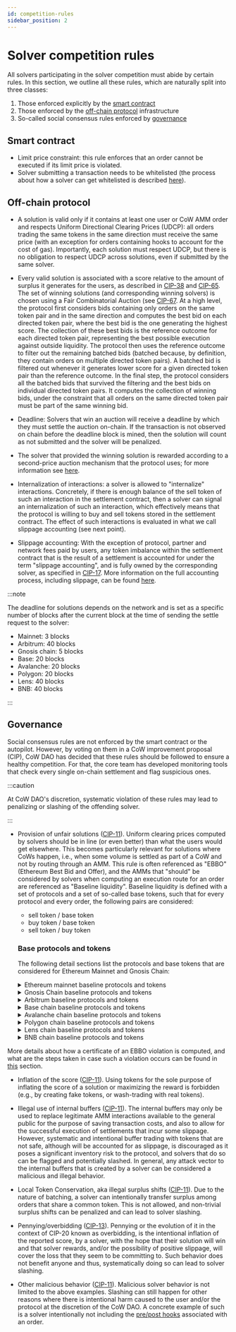 ```yaml
---
id: competition-rules
sidebar_position: 2
---
```


# Solver competition rules

All solvers participating in the solver competition must abide by certain rules. In this section, we outline all these rules, which are naturally split into three classes:

1. Those enforced explicitly by the [smart contract](#smart-contract)
2. Those enforced by the [off-chain protocol](#off-chain-protocol) infrastructure
3. So-called social consensus rules enforced by [governance](#governance)

## Smart contract

- Limit price constraint: this rule enforces that an order cannot be executed if its limit price is violated.
- Solver submitting a transaction needs to be whitelisted (the process about how a solver can get whitelisted is described [here](/cow-protocol/reference/core/auctions/bonding-pools)).

## Off-chain protocol

- A solution is valid only if it contains at least one user or CoW AMM order and respects Uniform Directional Clearing Prices (UDCP): all orders trading the same tokens in the same direction must receive the same price (with an exception for orders containing hooks to account for the cost of gas). Importantly, each solution must respect UDCP, but there is no obligation to respect UDCP across solutions, even if submitted by the same solver.

- Every valid solution is associated with a score relative to the amount of surplus it generates for the users, as described in [CIP-38](https://snapshot.box/#/s:cow.eth/proposal/0xfb81daea9be89f4f1c251d53fd9d1481129b97c6f38caaddc42af7f3ce5a52ec) and [CIP-65](https://snapshot.box/#/s:cow.eth/proposal/0xd172281444c48254398881c57a57a2acbf0802a385e6c94384fd358b943aa4f4). The set of winning solutions (and corresponding winning solvers) is chosen using a Fair Combinatorial Auction (see [CIP-67](https://snapshot.box/#/s:cow.eth/proposal/0xf9ecb08c4738f04c4525373d6b78085d16635f86adacd1b8ea77b2c176c99d32). At a high level, the protocol first considers bids containing only orders on the same token pair and in the same direction and computes the best bid on each directed token pair, where the best bid is the one generating the highest score. The collection of these best bids is the reference outcome for each directed token pair, representing the best possible execution against outside liquidity. The protocol then uses the reference outcome to filter out the remaining batched bids (batched because, by definition, they contain orders on multiple directed token pairs). A batched bid is filtered out whenever it generates lower score for a given directed token pair than the reference outcome. In the final step, the protocol considers all the batched bids that survived the filtering and the best bids on individual directed token pairs. It computes the collection of winning bids, under the constraint that all orders on the same directed token pair must be part of the same winning bid.

- Deadline: Solvers that win an auction will receive a deadline by which they must settle the auction on-chain. If the transaction is not observed on chain before the deadline block is mined, then the solution will count as not submitted and the solver will be penalized.

- The solver that provided the winning solution is rewarded according to a second-price auction mechanism that the protocol uses; for more information see [here](/cow-protocol/reference/core/auctions/rewards).

- Internalization of interactions: a solver is allowed to "internalize" interactions. Concretely, if there is enough balance of the sell token of such an interaction in the settlement contract, then a solver can signal an internalization of such an interaction, which effectively means that the protocol is willing to buy and sell tokens stored in the settlement contract. The effect of such interactions is evaluated in what we call slippage accounting (see next point).

- Slippage accounting: With the exception of protocol, partner and network fees paid by users, any token imbalance within the settlement contract that is the result of a settlement is accounted for under the term "slippage accounting", and is fully owned by the corresponding solver, as specified in [CIP-17](https://snapshot.org/#/cow.eth/proposal/0xf9c98a2710dc72c906bbeab9b8fe169c1ed2e9af6a67776cc29b8b4eb44d0fb2). More information on the full accounting process, including slippage, can be found [here](/cow-protocol/reference/core/auctions/accounting).

:::note

The deadline for solutions depends on the network and is set as a specific number of blocks after the current block at the time of sending the settle request to the solver:

- Mainnet: 3 blocks
- Arbitrum: 40 blocks
- Gnosis chain: 5 blocks
- Base: 20 blocks
- Avalanche: 20 blocks
- Polygon: 20 blocks
- Lens: 40 blocks
- BNB: 40 blocks

:::

## Governance

Social consensus rules are not enforced by the smart contract or the autopilot. However, by voting on them in a CoW improvement proposal (CIP), CoW DAO has decided that these rules should be followed to ensure a healthy competition. For that, the core team has developed monitoring tools that check every single on-chain settlement and flag suspicious ones.

:::caution

At CoW DAO's discretion, systematic violation of these rules may lead to penalizing or slashing of the offending solver.

:::

- Provision of unfair solutions ([CIP-11](https://snapshot.org/#/cow.eth/proposal/0x16d8c681d52b24f1ccd854084e07a99fce6a7af1e25fd21ddae6534b411df870)). Uniform clearing prices computed by solvers should be in line (or even better) than what the users would get elsewhere. This becomes particularly relevant for solutions where CoWs happen, i.e., when some volume is settled as part of a CoW and not by routing through an AMM. This rule is often referenced as "EBBO" (Ethereum Best Bid and Offer), and the AMMs that "should" be considered by solvers when computing an execution route for an order are referenced as "Baseline liquidity". Baseline liquidity is defined with a set of protocols and a set of so-called base tokens, such that for every protocol and every order, the following pairs are considered:

  - sell token / base token
  - buy token / base token
  - sell token / buy token

  ### Base protocols and tokens

  The following detail sections list the protocols and base tokens that are considered for Ethereum Mainnet and Gnosis Chain:

  <details>
    <summary>Ethereum mainnet baseline protocols and tokens</summary>

  - **Protocols**: Uniswap v2/v3, Sushiswap, Swapr, Balancer v2, Pancakeswap
  - **Base tokens**: [`WETH`](https://etherscan.io/token/0xc02aaa39b223fe8d0a0e5c4f27ead9083c756cc2), [`DAI`](https://etherscan.io/token/0x6B175474E89094C44Da98b954EedeAC495271d0F), [`USDC`](https://etherscan.io/token/0xA0b86991c6218b36c1d19D4a2e9Eb0cE3606eB48), [`USDT`](https://etherscan.io/token/0xdAC17F958D2ee523a2206206994597C13D831ec7), [`COMP`](https://etherscan.io/token/0xc00e94Cb662C3520282E6f5717214004A7f26888), [`MKR`](https://etherscan.io/token/0x9f8F72aA9304c8B593d555F12eF6589cC3A579A2), [`WBTC`](https://etherscan.io/token/0x2260FAC5E5542a773Aa44fBCfeDf7C193bc2C599), [`GNO`](https://etherscan.io/token/0x6810e776880C02933D47DB1b9fc05908e5386b96)
  </details>

  <details>
    <summary>Gnosis Chain baseline protocols and tokens</summary>

  - **Protocols**: Honeyswap, Sushiswap, Baoswap, Swapr, Balancer v2
  - **Base tokens**: [`WXDAI`](https://gnosisscan.io/token/0xe91D153E0b41518A2Ce8Dd3D7944Fa863463a97d), [`HNY`](https://gnosisscan.io/token/0x71850b7e9ee3f13ab46d67167341e4bdc905eef9), [`USDT`](https://gnosisscan.io/token/0x4ECaBa5870353805a9F068101A40E0f32ed605C6), [`USDC`](https://gnosisscan.io/token/0xDDAfbb505ad214D7b80b1f830fcCc89B60fb7A83), [`sUSD`](https://gnosisscan.io/token/0xB1950Fb2C9C0CbC8553578c67dB52Aa110A93393), [`WBTC`](https://gnosisscan.io/token/0x8e5bbbb09ed1ebde8674cda39a0c169401db4252), [`GNO`](https://gnosisscan.io/token/0x9C58BAcC331c9aa871AFD802DB6379a98e80CEdb), [`STAKE`](https://gnosisscan.io/token/0xb7D311E2Eb55F2f68a9440da38e7989210b9A05e), [`xOWL`](https://gnosisscan.io/token/0x0905Ab807F8FD040255F0cF8fa14756c1D824931), [`WETH`](https://gnosisscan.io/token/0x6A023CCd1ff6F2045C3309768eAd9E68F978f6e1), [`wstETH`](https://gnosisscan.io/address/0x6c76971f98945ae98dd7d4dfca8711ebea946ea6), [`sDAI`](https://gnosisscan.io/address/0xaf204776c7245bf4147c2612bf6e5972ee483701), [`USDC.e`](https://gnosisscan.io/address/0x2a22f9c3b484c3629090FeED35F17Ff8F88f76F0)
  </details>

  <details>
    <summary>Arbitrum baseline protocols and tokens</summary>

  - **Protocols**: Uniswap v2/v3, Sushiswap, Swapr, Balancer v2, Pancakeswap
  - **Base tokens**: [`WETH`](https://arbiscan.io/token/0x82af49447d8a07e3bd95bd0d56f35241523fbab1), [`USDC`](https://arbiscan.io/token/0xaf88d065e77c8cc2239327c5edb3a432268e5831), [`USDT`](https://arbiscan.io/token/0xfd086bc7cd5c481dcc9c85ebe478a1c0b69fcbb9), [`DAI`](https://arbiscan.io/token/0xda10009cbd5d07dd0cecc66161fc93d7c9000da1), [`GNO`](https://arbiscan.io/token/0xa0b862f60edef4452f25b4160f177db44deb6cf1)
  </details>

  <details>
    <summary>Base chain baseline protocols and tokens</summary>

  - **Protocols**: Uniswap v2/v3, Balancer v2
  - **Base tokens**: [`WETH`](https://basescan.org/address/0x420000000000000000000000000000000000000), [`USDC`](https://basescan.org/address/0x833589fCD6eDb6E08f4c7C32D4f71b54bdA02913), [`DAI`](https://basescan.org/address/0x50c5725949A6F0c72E6C4a641F24049A917DB0Cb)
  </details>

  <details>
    <summary>Avalanche chain baseline protocols and tokens</summary>

  - **Protocols**: Uniswap v2/v3, Balancer v2
  - **Base tokens**: [`WAVAX`](https://snowscan.xyz/address/0xb31f66aa3c1e785363f0875a1b74e27b85fd66c7), [`USDC`](https://snowscan.xyz/address/0xb97ef9ef8734c71904d8002f8b6bc66dd9c48a6e), [`USDT`](https://snowscan.xyz/address/0x9702230a8ea53601f5cd2dc00fdbc13d4df4a8c7)
  </details>

  <details>
    <summary>Polygon chain baseline protocols and tokens</summary>

  - **Protocols**: Uniswap v2/v3, Balancer v2
  - **Base tokens**: [`WPOL`](https://polygonscan.com/address/0x0d500b1d8e8ef31e21c99d1db9a6444d3adf1270), [`USDC`](https://polygonscan.com/address/0x3c499c542cEF5E3811e1192ce70d8cC03d5c3359), [`USDT`](https://polygonscan.com/address/0xc2132d05d31c914a87c6611c10748aeb04b58e8f)
  </details>

  <details>
    <summary>Lens chain baseline protocols and tokens</summary>

  - **Protocols**: Uniswap v3
  - **Base tokens**: [`WGHO`](https://explorer.lens.xyz/address/0x6bdc36e20d267ff0dd6097799f82e78907105e2f), [`USDC`](https://explorer.lens.xyz/address/0x88f08e304ec4f90d644cec3fb69b8ad414acf884), [`WETH`](https://explorer.lens.xyz/address/0xe5ecd226b3032910ceaa43ba92ee8232f8237553), [`BONSAI`](https://explorer.lens.xyz/address/0xb0588f9a9cade7cd5f194a5fe77acd6a58250f82)
  </details>

  <details>
    <summary>BNB chain baseline protocols and tokens</summary>

  - **Protocols**: Uniswap v2/v3, Pancake Swap
  - **Base tokens**: [`WBNB`](https://bnbscan.com/address/0xbb4cdb9cbd36b01bd1cbaebf2de08d9173bc095c), [`BUSD`](https://bnbscan.com/address/0xe9e7cea3dedca5984780bafc599bd69add087d56), [`USDT`](https://bnbscan.com/address/0x55d398326f99059ff775485246999027b3197955), [`WETH`](https://bnbscan.com/address/0x2170ed0880ac9a755fd29b2688956bd959f933f8)
  </details>

More details about how a certificate of an EBBO violation is computed, and what are the steps taken in case such a violation occurs can be found in [this](/cow-protocol/reference/core/auctions/ebbo-rules) section.

- Inflation of the score ([CIP-11](https://snapshot.org/#/cow.eth/proposal/0x16d8c681d52b24f1ccd854084e07a99fce6a7af1e25fd21ddae6534b411df870)). Using tokens for the sole purpose of inflating the score of a solution or maximizing the reward is forbidden (e.g., by creating fake tokens, or wash-trading with real tokens).

- Illegal use of internal buffers ([CIP-11](https://snapshot.org/#/cow.eth/proposal/0x16d8c681d52b24f1ccd854084e07a99fce6a7af1e25fd21ddae6534b411df870)). The internal buffers may only be used to replace legitimate AMM interactions available to the general public for the purpose of saving transaction costs, and also to allow for the successful execution of settlements that incur some slippage. However, systematic and intentional buffer trading with tokens that are not safe, although will be accounted for as slippage, is discouraged as it poses a significant inventory risk to the protocol, and solvers that do so can be flagged and potentially slashed. In general, any attack vector to the internal buffers that is created by a solver can be considered a malicious and illegal behavior.

- Local Token Conservation, aka illegal surplus shifts ([CIP-11](https://snapshot.org/#/cow.eth/proposal/0x16d8c681d52b24f1ccd854084e07a99fce6a7af1e25fd21ddae6534b411df870)). Due to the nature of batching, a solver can intentionally transfer surplus among orders that share a common token. This is not allowed, and non-trivial surplus shifts can be penalized and can lead to solver slashing.

- Pennying/overbidding ([CIP-13](https://snapshot.org/#/cow.eth/proposal/0x812273c78abe1cea303d8381e1fb901a4cb701715fd24f4b769d0a0b3779b3e2)). Pennying or the evolution of it in the context of CIP-20 known as overbidding, is the intentional inflation of the reported score, by a solver, with the hope that their solution will win and that solver rewards, and/or the possibility of positive slippage, will cover the loss that they seem to be committing to. Such behavior does not benefit anyone and thus, systematically doing so can lead to solver slashing.

- Other malicious behavior ([CIP-11](https://snapshot.org/#/cow.eth/proposal/0x16d8c681d52b24f1ccd854084e07a99fce6a7af1e25fd21ddae6534b411df870)). Malicious solver behavior is not limited to the above examples. Slashing can still happen for other reasons where there is intentional harm caused to the user and/or the protocol at the discretion of the CoW DAO. A concrete example of such is a solver intentionally not including the [pre/post hooks](/cow-protocol/reference/core/intents/hooks) associated with an order.
